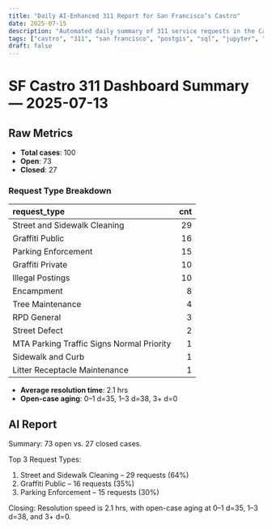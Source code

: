 ```yaml
---
title: "Daily AI-Enhanced 311 Report for San Francisco’s Castro"
date: 2025-07-15
description: "Automated daily summary of 311 service requests in the Castro neighborhood using Python, SQL, PostGIS and the smollm2:1.7b model via a local chat API."
tags: ["castro", "311", "san francisco", "postgis", "sql", "jupyter", "ai", "smollm2", "chat-api"]
draft: false
---
```


# SF Castro 311 Dashboard Summary — 2025-07-13

## Raw Metrics

- **Total cases**: 100
- **Open**:       73
- **Closed**:     27

### Request Type Breakdown

| request_type                              |   cnt |
|:------------------------------------------|------:|
| Street and Sidewalk Cleaning              |    29 |
| Graffiti Public                           |    16 |
| Parking Enforcement                       |    15 |
| Graffiti Private                          |    10 |
| Illegal Postings                          |    10 |
| Encampment                                |     8 |
| Tree Maintenance                          |     4 |
| RPD General                               |     3 |
| Street Defect                             |     2 |
| MTA Parking Traffic Signs Normal Priority |     1 |
| Sidewalk and Curb                         |     1 |
| Litter Receptacle Maintenance             |     1 |

- **Average resolution time**: 2.1 hrs
- **Open-case aging**:           0–1 d=35, 1–3 d=38, 3+ d=0

## AI Report

Summary: 73 open vs. 27 closed cases.

Top 3 Request Types: 
1. Street and Sidewalk Cleaning – 29 requests (64%)
2. Graffiti Public – 16 requests (35%)
3. Parking Enforcement – 15 requests (30%)

Closing: Resolution speed is 2.1 hrs, with open-case aging at 0–1 d=35, 1–3 d=38, and 3+ d=0.
